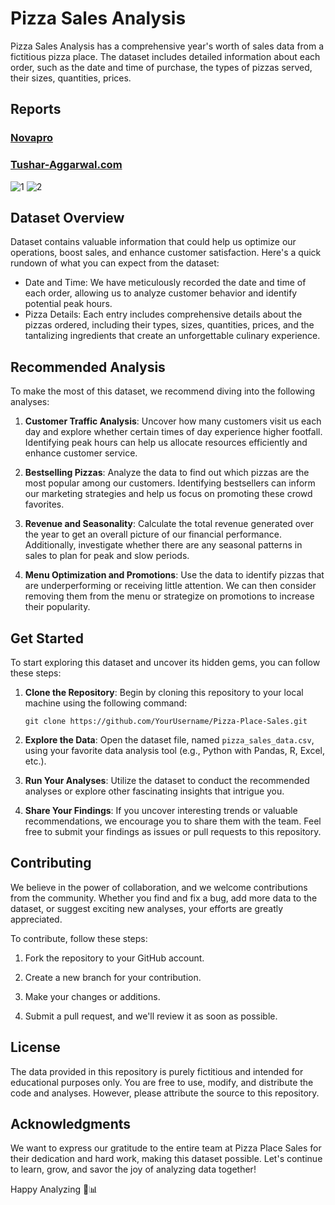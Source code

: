 # Pizza Sales Analysis

Pizza Sales Analysis has a comprehensive year's worth of sales data from a fictitious pizza place. The dataset includes detailed information about each order, such as the date and time of purchase, the types of pizzas served, their sizes, quantities, prices.

## Reports
### [Novapro](https://www.novypro.com/project/pizza-sales-report-2)
### [Tushar-Aggarwal.com](https://www.tushar-aggarwal.com/pizza-sales-analysis)

![1](https://github.com/tushar2704/Pizza-Sales-Analysis/assets/66141195/7c8fc5d9-4832-4687-810c-c9431ab12abc)
![2](https://github.com/tushar2704/Pizza-Sales-Analysis/assets/66141195/1eb157dd-d567-4d35-82ec-56a42e67df8b)


## Dataset Overview

Dataset contains valuable information that could help us optimize our operations, boost sales, and enhance customer satisfaction. Here's a quick rundown of what you can expect from the dataset:
- Date and Time: We have meticulously recorded the date and time of each order, allowing us to analyze customer behavior and identify potential peak hours.
- Pizza Details: Each entry includes comprehensive details about the pizzas ordered, including their types, sizes, quantities, prices, and the tantalizing ingredients that create an unforgettable culinary experience.

## Recommended Analysis

To make the most of this dataset, we recommend diving into the following analyses:

1. **Customer Traffic Analysis**: Uncover how many customers visit us each day and explore whether certain times of day experience higher footfall. Identifying peak hours can help us allocate resources efficiently and enhance customer service.

2. **Bestselling Pizzas**: Analyze the data to find out which pizzas are the most popular among our customers. Identifying bestsellers can inform our marketing strategies and help us focus on promoting these crowd favorites.

3. **Revenue and Seasonality**: Calculate the total revenue generated over the year to get an overall picture of our financial performance. Additionally, investigate whether there are any seasonal patterns in sales to plan for peak and slow periods.

4. **Menu Optimization and Promotions**: Use the data to identify pizzas that are underperforming or receiving little attention. We can then consider removing them from the menu or strategize on promotions to increase their popularity.

## Get Started

To start exploring this dataset and uncover its hidden gems, you can follow these steps:

1. **Clone the Repository**: Begin by cloning this repository to your local machine using the following command:

   ```
   git clone https://github.com/YourUsername/Pizza-Place-Sales.git
   ```

2. **Explore the Data**: Open the dataset file, named `pizza_sales_data.csv`, using your favorite data analysis tool (e.g., Python with Pandas, R, Excel, etc.).

3. **Run Your Analyses**: Utilize the dataset to conduct the recommended analyses or explore other fascinating insights that intrigue you.

4. **Share Your Findings**: If you uncover interesting trends or valuable recommendations, we encourage you to share them with the team. Feel free to submit your findings as issues or pull requests to this repository.

## Contributing

We believe in the power of collaboration, and we welcome contributions from the community. Whether you find and fix a bug, add more data to the dataset, or suggest exciting new analyses, your efforts are greatly appreciated.

To contribute, follow these steps:

1. Fork the repository to your GitHub account.

2. Create a new branch for your contribution.

3. Make your changes or additions.

4. Submit a pull request, and we'll review it as soon as possible.

## License

The data provided in this repository is purely fictitious and intended for educational purposes only. You are free to use, modify, and distribute the code and analyses. However, please attribute the source to this repository.

## Acknowledgments

We want to express our gratitude to the entire team at Pizza Place Sales for their dedication and hard work, making this dataset possible. Let's continue to learn, grow, and savor the joy of analyzing data together!

Happy Analyzing 🍕📊

